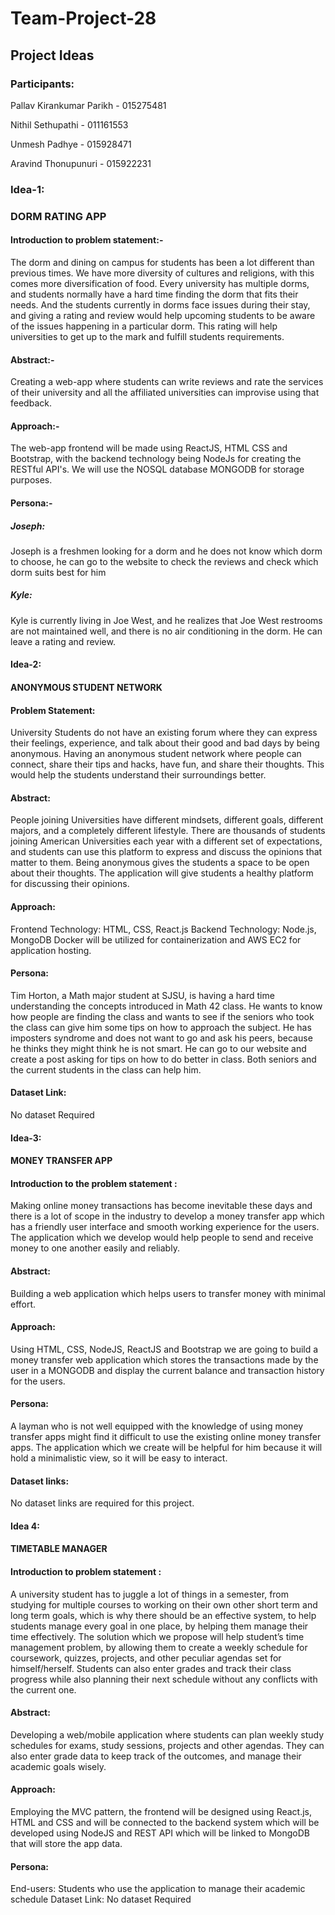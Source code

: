 # Team-Project-28

## Project Ideas


### Participants:

Pallav Kirankumar Parikh - 015275481

Nithil Sethupathi - 011161553

Unmesh Padhye - 015928471

Aravind Thonupunuri - 015922231


### Idea-1: 
### DORM RATING APP
#### Introduction to problem statement:-
The dorm and dining on campus for students has been a lot different than previous times. We have more diversity of cultures and religions, with this comes more diversification of food. Every university has multiple dorms, and students normally have a hard time finding the dorm that fits their needs. And the students currently in dorms face issues during their stay, and giving a rating and review would help upcoming students to be aware of the issues happening in a particular dorm. This rating will help universities to get up to the mark and fulfill students requirements.
 
#### Abstract:-
Creating a web-app where students can write reviews and rate the services of their university and all the affiliated universities can improvise using that feedback.

#### Approach:-
The web-app frontend will be made using ReactJS, HTML CSS and Bootstrap, with the backend technology being NodeJs for creating the RESTful API's. We will use the NOSQL database MONGODB for storage purposes.


#### Persona:-
##### Joseph:
Joseph is a freshmen looking for a dorm and he does not know which dorm to choose, he can go to the website to check the reviews and check which dorm suits best for him
##### Kyle:
Kyle is currently living in Joe West, and he realizes that Joe West restrooms are not maintained well, and there is no air conditioning in the dorm. He can leave a rating and review.

#### Idea-2:
#### ANONYMOUS STUDENT NETWORK

#### Problem Statement:
University Students do not have an existing forum where they can express their feelings, experience, and talk about their good and bad days by being anonymous. Having an anonymous student network where people can connect, share their tips and hacks, have fun, and share their thoughts. This would help the students understand their surroundings better.

#### Abstract:
People joining Universities have different mindsets, different goals, different majors, and a completely different lifestyle. There are thousands of students joining American Universities each year with a different set of expectations, and students can use this platform to express and discuss the opinions that matter to them. Being anonymous gives the students a space to be open about their thoughts. The application will give students a healthy platform for discussing their opinions.

#### Approach:
Frontend Technology: HTML, CSS, React.js
Backend Technology: Node.js, MongoDB
Docker will be utilized for containerization and AWS EC2 for application hosting.

#### Persona:
Tim Horton, a Math major student at SJSU, is having a hard time understanding the concepts introduced in Math 42 class. He wants to know how people are finding the class and wants to see if the seniors who took the class can give him some tips on how to approach the subject. He has imposters syndrome and does not want to go and ask his peers, because he thinks they might think he is not smart. He can go to our website and create a post asking for tips on how to do better in class. Both seniors and the current students in the class can help him.

#### Dataset Link: 
No dataset Required
 

#### Idea-3:
#### MONEY TRANSFER APP

#### Introduction to the problem statement :
Making online money transactions has become inevitable these days and there is a lot of scope in the industry to develop a money transfer app which has a friendly user interface and smooth working experience for the users. The application which we develop would help people to send and receive money to one another easily and reliably.

#### Abstract:
Building a web application which helps users to transfer money with minimal effort.

#### Approach: 
Using HTML, CSS, NodeJS, ReactJS and Bootstrap we are going to build a money transfer web application which stores the  transactions made by the user in a MONGODB and display the current balance and transaction history for the users.

#### Persona:
A layman who is not well equipped with the knowledge of using money transfer apps might find it difficult to use the existing online money transfer apps. The application which we create will be helpful for him because it will hold a minimalistic view, so it will be easy to interact.

#### Dataset links: 
No dataset links are required for this project.

#### Idea 4:
#### TIMETABLE MANAGER

#### Introduction to problem statement :
A university student has to juggle a lot of things in a semester, from studying for multiple courses to working on their own other short term and long term goals, which is why there should be an effective system, to help students manage every goal in one place, by helping them manage their time effectively. The solution which we propose will help student’s time management problem, by allowing them to create a weekly schedule for coursework, quizzes, projects, and other peculiar agendas set for himself/herself. Students can also enter grades and track their class progress while also planning their next schedule without any conflicts with the current one.

#### Abstract:
Developing a web/mobile application where students can plan weekly study schedules for exams, study sessions, projects and other agendas. They can also enter grade data to keep track of the outcomes, and manage their academic goals wisely.

#### Approach:
Employing the MVC pattern, the frontend will be designed using React.js, HTML and CSS and will be connected to the backend system which will be developed using NodeJS and REST API which will be linked to MongoDB that will store the app data.

#### Persona:
End-users: Students who use the application to manage their academic schedule
Dataset Link: No dataset Required

